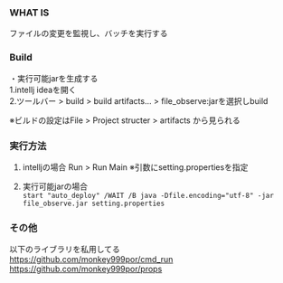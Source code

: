 ### WHAT IS
ファイルの変更を監視し、バッチを実行する

### Build
・実行可能jarを生成する  
1.intellj ideaを開く  
2.ツールバー > build > build artifacts... > file_observe:jarを選択しbuild

※ビルドの設定はFile > Project structer > artifacts から見られる

### 実行方法
1. intelljの場合
 Run > Run Main ※引数にsetting.propertiesを指定
   
2. 実行可能jarの場合  
  `start "auto_deploy" /WAIT /B java -Dfile.encoding="utf-8" -jar file_observe.jar setting.properties`
   
### その他
以下のライブラリを私用してる  
https://github.com/monkey999por/cmd_run  
https://github.com/monkey999por/props
